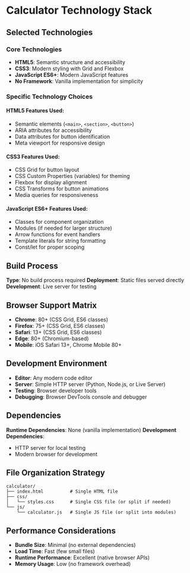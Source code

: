 # Calculator Technology Stack

## Selected Technologies

### Core Technologies
- **HTML5**: Semantic structure and accessibility
- **CSS3**: Modern styling with Grid and Flexbox
- **JavaScript ES6+**: Modern JavaScript features
- **No Framework**: Vanilla implementation for simplicity

### Specific Technology Choices

#### HTML5 Features Used:
- Semantic elements (`<main>`, `<section>`, `<button>`)
- ARIA attributes for accessibility
- Data attributes for button identification
- Meta viewport for responsive design

#### CSS3 Features Used:
- CSS Grid for button layout
- CSS Custom Properties (variables) for theming
- Flexbox for display alignment
- CSS Transforms for button animations
- Media queries for responsiveness

#### JavaScript ES6+ Features Used:
- Classes for component organization
- Modules (if needed for larger structure)
- Arrow functions for event handlers
- Template literals for string formatting
- Const/let for proper scoping

## Build Process
**Type**: No build process required
**Deployment**: Static files served directly
**Development**: Live server for testing

## Browser Support Matrix
- **Chrome**: 80+ (CSS Grid, ES6 classes)
- **Firefox**: 75+ (CSS Grid, ES6 classes)  
- **Safari**: 13+ (CSS Grid, ES6 classes)
- **Edge**: 80+ (Chromium-based)
- **Mobile**: iOS Safari 13+, Chrome Mobile 80+

## Development Environment
- **Editor**: Any modern code editor
- **Server**: Simple HTTP server (Python, Node.js, or Live Server)
- **Testing**: Browser developer tools
- **Debugging**: Browser DevTools console and debugger

## Dependencies
**Runtime Dependencies**: None (vanilla implementation)
**Development Dependencies**: 
- HTTP server for local testing
- Modern browser for development

## File Organization Strategy
```
calculator/
├── index.html          # Single HTML file
├── css/
│   └── styles.css      # Single CSS file (or split if needed)
└── js/
    └── calculator.js   # Single JS file (or split into modules)
```

## Performance Considerations
- **Bundle Size**: Minimal (no external dependencies)
- **Load Time**: Fast (few small files)
- **Runtime Performance**: Excellent (native browser APIs)
- **Memory Usage**: Low (no framework overhead)
